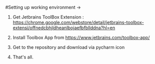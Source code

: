 #Setting up working environment ->

1. Get Jetbrains ToolBox Extension : https://chrome.google.com/webstore/detail/jetbrains-toolbox-extensi/offnedcbhjldheanlbojaefbfbllddna?hl=en

2. Install Toolbox App from https://www.jetbrains.com/toolbox-app/

3. Get to the repository and download via pycharm icon

4. That's all.
